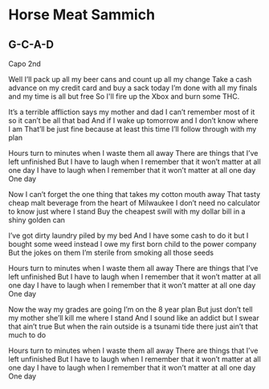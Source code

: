 # Horse Meat Sammich

## G-C-A-D

Capo 2nd

Well I’ll pack up all my beer cans and count up all my change
Take a cash advance on my credit card and buy a sack today
I’m done with all my finals and my time is all but free
So I'll fire up the Xbox and burn some THC.

It’s a terrible affliction says my mother and dad
I can’t remember most of it so it can’t be all that bad
And if I wake up tomorrow and I don’t know where I am
That’ll be just fine because at least this time I’ll follow through with my plan

Hours turn to minutes when I waste them all away
There are things that I’ve left unfinished
But I have to laugh when I remember that it won’t matter at all one day
I have to laugh when I remember that it won’t matter at all one day
One day

Now I can’t forget the one thing that takes my cotton mouth away
That tasty cheap malt beverage from the heart of Milwaukee
I don’t need no calculator to know just where I stand
Buy the cheapest swill with my dollar bill in a shiny golden can

I’ve got dirty laundry piled by my bed
And I have some cash to do it but I bought some weed instead
I owe my first born child to the power company
But the jokes on them I’m sterile from smoking all those seeds

Hours turn to minutes when I waste them all away
There are things that I’ve left unfinished
But I have to laugh when I remember that it won’t matter at all one day
I have to laugh when I remember that it won’t matter at all one day
One day

Now the way my grades are going I’m on the 8 year plan
But just don’t tell my mother she’ll kill me where I stand
And I sound like an addict but I swear that ain’t true
But when the rain outside is a tsunami tide there just ain’t that much to do

Hours turn to minutes when I waste them all away
There are things that I’ve left unfinished
But I have to laugh when I remember that it won’t matter at all one day
I have to laugh when I remember that it won’t matter at all one day
One day
